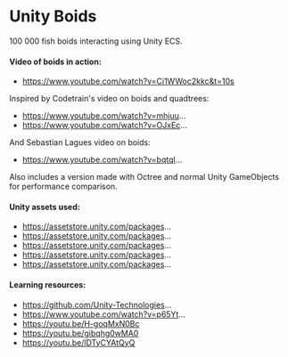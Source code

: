 # Unity Boids

100 000 fish boids interacting using Unity ECS.

#### Video of boids in action:
* https://www.youtube.com/watch?v=Ci1WWoc2kkc&t=10s

Inspired by Codetrain's video on boids and quadtrees:
* https://www.youtube.com/watch?v=mhjuu...
* https://www.youtube.com/watch?v=OJxEc...

And Sebastian Lagues video on boids:
* https://www.youtube.com/watch?v=bqtql...

Also includes a version made with Octree and normal Unity GameObjects for performance comparison.

#### Unity assets used:
* https://assetstore.unity.com/packages...
* https://assetstore.unity.com/packages...
* https://assetstore.unity.com/packages...
* https://assetstore.unity.com/packages...
* https://assetstore.unity.com/packages...


#### Learning resources:
* https://github.com/Unity-Technologies...
* https://www.youtube.com/watch?v=p65Yt...
* https://youtu.be/H-goqMxN0Bc
* https://youtu.be/gibqhg0wMA0
* https://youtu.be/lDTyCYAtQyQ
